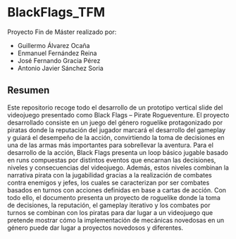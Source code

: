# BlackFlags_TFM

Proyecto Fin de Máster realizado por:
- Guillermo Álvarez Ocaña
- Enmanuel Fernández Reina
- José Fernando Gracia Pérez
- Antonio Javier Sánchez Soria

## Resumen

Este repositorio recoge todo el desarrollo de un prototipo vertical slide del videojuego presentado como Black Flags – Pirate Rogueventure.
El proyecto desarrollado consiste en un juego del género roguelike protagonizado por piratas donde la reputación del jugador marcará el desarrollo del gameplay y guiará el desempeño de la acción, convirtiendo la toma de decisiones en una de las armas más importantes para sobrellevar la aventura.
Para el desarrollo de la acción, Black Flags presenta un loop básico jugable basado en runs compuestas por distintos eventos que encarnan las decisiones, niveles y consecuencias del videojuego.
Además, estos niveles combinan la narrativa pirata con la jugabilidad gracias a la realización de combates contra enemigos y jefes, los cuales se caracterizan por ser combates basados en turnos con acciones definidas en base a cartas de acción.
Con todo ello, el documento presenta un proyecto de roguelike donde la toma de decisiones, la reputación, el gameplay iterativo y los combates por turnos se combinan con los piratas para dar lugar a un videojuego que pretende mostrar cómo la implementación de mecánicas novedosas en un género puede dar lugar a proyectos novedosos y diferentes.
